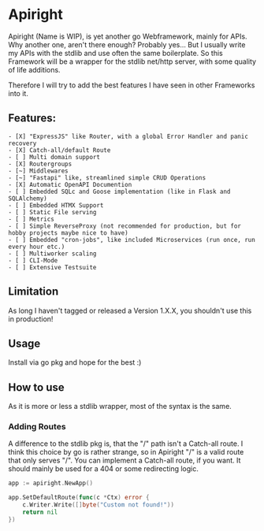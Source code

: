 # Apiright

Apiright (Name is WIP), is yet another go Webframework, mainly for APIs. Why another one, aren't there enough?
Probably yes... But I usually write my APIs with the stdlib and use often the same boilerplate.
So this Framework will be a wrapper for the stdlib net/http server, with some quality of life additions.

Therefore I will try to add the best features I have seen in other Frameworks into it.

## Features:
    - [X] "ExpressJS" like Router, with a global Error Handler and panic recovery
    - [X] Catch-all/default Route
    - [ ] Multi domain support
    - [X] Routergroups
    - [~] Middlewares
    - [~] "Fastapi" like, streamlined simple CRUD Operations
    - [X] Automatic OpenAPI Documention
    - [ ] Embedded SQLc and Goose implementation (like in Flask and SQLAlchemy)
    - [ ] Embedded HTMX Support
    - [ ] Static File serving
    - [ ] Metrics
    - [ ] Simple ReverseProxy (not recommended for production, but for hobby projects maybe nice to have)
    - [ ] Embedded "cron-jobs", like included Microservices (run once, run every hour etc.)
    - [ ] Multiworker scaling
    - [ ] CLI-Mode
    - [ ] Extensive Testsuite

## Limitation

As long I haven't tagged or released a Version 1.X.X, you shouldn't use this in production!

## Usage

Install via go pkg and hope for the best :)

## How to use

As it is more or less a stdlib wrapper, most of the syntax is the same.

### Adding Routes

A difference to the stdlib pkg is, that the "/" path isn't a Catch-all route. I think this choice by go is rather strange, so in Apiright "/" is a valid route that only serves "/".
You can implement a Catch-all route, if you want. It should mainly be used for a 404 or some redirecting logic.

``` go
app := apiright.NewApp()

app.SetDefaultRoute(func(c *Ctx) error {
	c.Writer.Write([]byte("Custom not found!"))
	return nil
})

```
